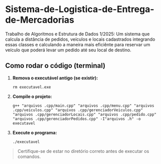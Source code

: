 # Sistema-de-Logistica-de-Entrega-de-Mercadorias

Trabalho de Algoritmos e Estrutura de Dados 1/2025:
Um sistema que calcula a distância de pedidos, veículos e locais cadastrados integrando essas classes e calculando a maneira mais eficiênte para reservar um veículo que poderá levar um pedido até seu local de destino.

## Como rodar o código (terminal)

1. **Remova o executável antigo (se existir):**
   ```
   rm executavel.exe
   ```

2. **Compile o projeto:**
   ```
   g++ "arquivos .cpp/main.cpp" "arquivos .cpp/menu.cpp" "arquivos .cpp/veiculos.cpp" "arquivos .cpp/gerenciadorVeiculos.cpp" "arquivos .cpp/gerenciadorLocais.cpp" "arquivos .cpp/pedido.cpp" "arquivos .cpp/gerenciadorPedidos.cpp" -I"arquivos .h" -o executavel
   ```

3. **Execute o programa:**
   ```
   ./executavel
   ```

> Certifique-se de estar no diretório correto antes de executar os comandos.


